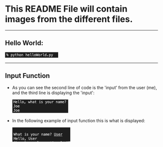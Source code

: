 # This README File will contain images from the different files.

---

## Hello World:

![helloWorld](/Basic%20Python/Images/helloWorld.png)

---
## Input Function

* As you can see the second line of code is the 'input' from the user (me), and the third line is displaying the 'input':
 
    ![inputFunction](/Basic%20Python/Images/inputFunction.png)

* In the following example of input function this is what is displayed:
  
    ![inputFunction2](/Basic%20Python/Images/inputFunction2.png)
